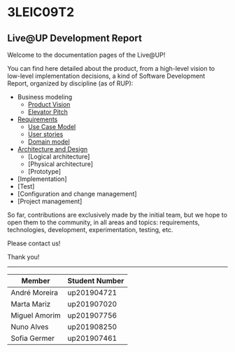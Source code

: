 # 3LEIC09T2

## Live@UP Development Report

Welcome to the documentation pages of the Live@UP!

You can find here detailed about the product, from a high-level vision to low-level implementation decisions, a kind of Software Development Report, organized by discipline (as of RUP):

- Business modeling
  - [Product Vision](docs/ProductVision.md)
  - [Elevator Pitch](docs/ElevatorPitch.md)
- [Requirements](docs/Requirements.md)
  - [Use Case Model](docs/Requirements.md#Use-case-model)
  - [User stories](docs/Requirements.md#User-stories)
  - [Domain model](docs/DomainModel.md)
- [Architecture and Design](docs/ArchitectureAndDesign.md)
  - [Logical architecture]
  - [Physical architecture]
  - [Prototype]
- [Implementation]
- [Test]
- [Configuration and change management]
- [Project management]

So far, contributions are exclusively made by the initial team, but we hope to open them to the community, in all areas and topics: requirements, technologies, development, experimentation, testing, etc.

Please contact us!

Thank you!

---

| **Member**    | **Student Number** |
| ------------- | ------------------ |
| André Moreira | up201904721        |
| Marta Mariz   | up201907020        |
| Miguel Amorim | up201907756        |
| Nuno Alves    | up201908250        |
| Sofia Germer  | up201907461        |
